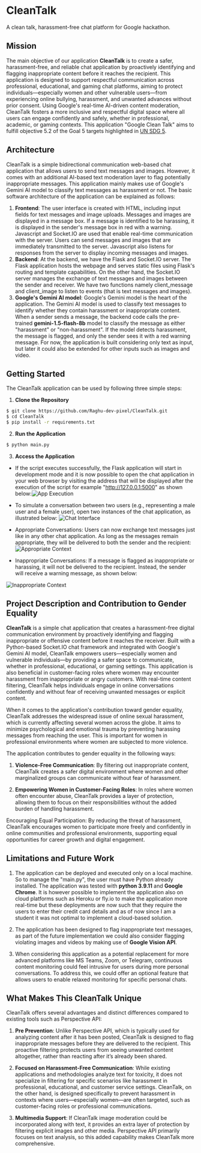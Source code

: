 # CleanTalk
A clean talk, harassment-free chat platform for Google hackathon.

## Mission
The main objective of our application **CleanTalk** is to create a safer, harassment-free, and reliable chat application by proactively identifying and flagging inappropriate content before it reaches the recipient. This application is designed to support respectful communication across professional, educational, and gaming chat platforms, aiming to protect individuals—especially women and other vulnerable users—from experiencing online bullying, harassment, and unwanted advances without prior consent. Using Google's real-time AI-driven content moderation, CleanTalk fosters a more inclusive and respectful digital space where all users can engage confidently and safely, whether in professional, academic, or gaming contexts.
This application "Google Clean Talk" aims to fulfill objective 5.2 of the Goal 5 targets highlighted in [UN SDG 5](https://www.un.org/sustainabledevelopment/gender-equality/).


## Architecture
CleanTalk is a simple bidirectional communication web-based chat application that allows users to send text messages and images. However, it comes with an additional AI-based text moderation layer to flag potentially inappropriate messages. This application mainly makes use of Google's Gemini AI model to classify text messages as harassment or not.
The basic software architecture of the application can be explained as follows:

1) **Frontend**: The user interface is created with HTML, including input fields for text messages and image uploads. Messages and images are displayed in a message box. If a message is identified to be harassing, it is displayed in the sender's message box in red with a warning. Javascript and Socket.IO are used that enable real-time communication with the server. Users can send messages and images that are immediately transmitted to the server. Javascript also listens for responses from the server to display incoming messages and images.
2) **Backend**: At the backend, we have the Flask and Socket.IO server. The Flask application hosts the webpage and serves static files using Flask's routing and template capabilities. On the other hand, the Socket.IO server manages the exchange of text messages and images between the sender and receiver. We have two functions namely client_message and client_image to listen to events (that is text messages and images).
3) **Google's Gemini AI model**: Google's Gemini model is the heart of the application. The Gemini AI model is used to classify text messages to identify whether they contain harassment or inappropriate content. When a sender sends a message, the backend code calls the pre-trained **gemini-1.5-flash-8b** model to classify the message as either "harassment" or "non-harassment". If the model detects harassment, the message is flagged, and only the sender sees it with a red warning message. For now, the application is built considering only text as input, but later it could also be extended for other inputs such as images and video. 

## Getting Started
The CleanTalk application can be used by following three simple steps:

1) **Clone the Repository**
```bash
$ git clone https://github.com/Raghu-dev-pixel/CleanTalk.git
$ cd CleanTalk
$ pip install -r requirements.txt
```

2) **Run the Application**
```bash
$ python main.py
```

3) **Access the Application**
* If the script executes successfully, the Flask application will start in development mode and it is now possible to open the chat application in your web browser by visiting the address that will be displayed after the execution of the script for example "http://127.0.0.1:5000" as shown below:![App Execution](./static/images/Execution.PNG)

* To simulate a conversation between two users (e.g., representing a male user and a female user), open two instances of the chat application, as illustrated below:
  ![Chat Interface](./static/images/chat_interface.PNG)


* Appropriate Conversations: Users can now exchange text messages just like in any other chat application. As long as the messages remain appropriate, they will be delivered to both the sender and the recipient:
![Appropriate Context](./static/images/appropriate.PNG)

* Inappropriate Conversations: If a message is flagged as inappropriate or harassing, it will not be delivered to the recipient. Instead, the sender will receive a warning message, as shown below:

![Inappropriate Context](./static/images/inappropriate.PNG)

## Project Description and Contribution to Gender Equality
**CleanTalk** is a simple chat application that creates a harassment-free digital communication environment by proactively identifying and flagging inappropriate or offensive content before it reaches the receiver. Built with a Python-based Socket.IO chat framework and integrated with Google's Gemini AI model, CleanTalk empowers users—especially women and vulnerable individuals—by providing a safer space to communicate, whether in professional, educational, or gaming settings. This application is also beneficial in customer-facing roles where women may encounter harassment from inappropriate or angry customers. With real-time content filtering, CleanTalk helps individuals engage in online conversations confidently and without fear of receiving unwanted messages or explicit content.

When it comes to the application's contribution toward gender equality, CleanTalk addresses the widespread issue of online sexual harassment, which is currently affecting several women across the globe. It aims to minimize psychological and emotional trauma by preventing harassing messages from reaching the user. This is important for women in professional environments where women are subjected to more violence.

The application contributes to gender equality in the following ways:

1) **Violence-Free Communication**: By filtering out inappropriate content, CleanTalk creates a safer digital environment where women and other marginalized groups can communicate without fear of harassment.

2) **Empowering Women in Customer-Facing Roles**: In roles where women often encounter abuse, CleanTalk provides a layer of protection, allowing them to focus on their responsibilities without the added burden of handling harassment.


Encouraging Equal Participation: By reducing the threat of harassment, CleanTalk encourages women to participate more freely and confidently in online communities and professional environments, supporting equal opportunities for career growth and digital engagement.

## Limitations and Future Work
1) The application can be deployed and executed only on a local machine. So to manage the "main.py", the user must have Python already installed. The application was tested with **python 3.9.11** and **Google Chrome**. It is however possible to implement the application also on cloud platforms such as Heroku or fly.io to make the application more real-time but these deployments are now such that they require the users to enter their credit card details and as of now since I am a student it was not optimal to implement a cloud-based solution.

2) The application has been designed to flag inappropriate text messages, as part of the future implementation we could also consider flagging violating images and videos by making use of **Google Vision API**.

3) When considering this application as a potential replacement for more advanced platforms like MS Teams, Zoom, or Telegram, continuous content monitoring could feel intrusive for users during more personal conversations. To address this, we could offer an optional feature that allows users to enable relaxed monitoring for specific personal chats.

## What Makes This CleanTalk Unique
CleanTalk offers several advantages and distinct differences compared to existing tools such as Perspective API:

1) **Pre Prevention**: Unlike Perspective API, which is typically used for analyzing content after it has been posted, CleanTalk is designed to flag inappropriate messages before they are delivered to the recipient. This proactive filtering protects users from seeing unwanted content altogether, rather than reacting after it’s already been shared.

2) **Focused on Harassment-Free Communication**: While existing applications and methodologies analyze text for toxicity, it does not specialize in filtering for specific scenarios like harassment in professional, educational, and customer service settings. CleanTalk, on the other hand, is designed specifically to prevent harassment in contexts where users—especially women—are often targeted, such as customer-facing roles or professional communications.

3) **Multimedia Support**: If CleanTalk image moderation could be incorporated along with text, it provides an extra layer of protection by filtering explicit images and other media. Perspective API primarily focuses on text analysis, so this added capability makes CleanTalk more comprehensive.
    

